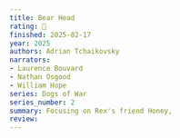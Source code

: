 ```yaml
---
title: Bear Head
rating: 🤌
finished: 2025-02-17
year: 2025
authors: Adrian Tchaikovsky
narrators:
- Laurence Bouvard
- Nathan Osgood
- William Hope
series: Dogs of War
series_number: 2
summary: Focusing on Rex's friend Honey,
review:
---
```

